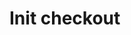 # Init checkout

<tabs>
  <tab title="%code-php5%">
<code-block lang="PHP">
<![CDATA[
//
]]>
</code-block>
  </tab>
  <tab title="%code-php8%">
<code-block lang="PHP">
<![CDATA[
//
]]>
</code-block>
  </tab>
  <tab title="%code-csharp%">
<code-block lang="c#">
<![CDATA[
//
]]>
</code-block>
  </tab>
  <tab title="%code-python%">
<code-block lang="Python">
<![CDATA[
//
]]>
</code-block>
  </tab>
</tabs>